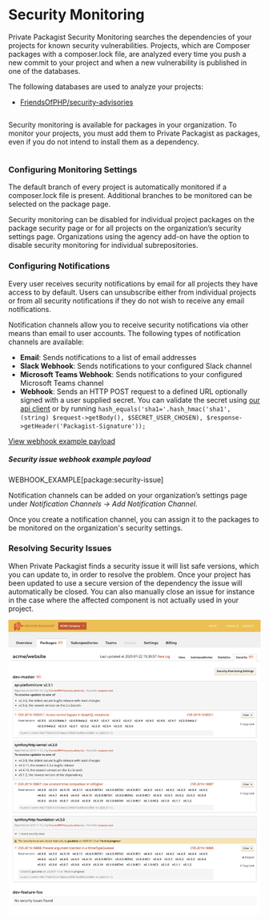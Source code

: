 # Security Monitoring

Private Packagist Security Monitoring searches the dependencies of your projects for known security vulnerabilities.
Projects, which are Composer packages with a composer.lock file, are analyzed every time you push a new commit to your project and when a new vulnerability is published in one of the databases.

The following databases are used to analyze your projects:
* [FriendsOfPHP/security-advisories](https://github.com/FriendsOfPHP/security-advisories)

<div class="row column">
    <div class="callout warning">
        <p>Security monitoring is available for packages in your organization. To monitor your projects, you must add them to Private Packagist as packages, even if you do not intend to install them as a dependency.</p>
    </div>
</div>


### Configuring Monitoring Settings
The default branch of every project is automatically monitored if a composer.lock file is present.
Additional branches to be monitored can be selected on the package page.

Security monitoring can be disabled for individual project packages on the package security page or for all projects
on the organization’s security settings page.
Organizations using the agency add-on have the option to disable security monitoring for individual subrepositories.

### Configuring Notifications
Every user receives security notifications by email for all projects they have access to by default.
Users can unsubscribe either from individual projects or from all security notifications if they do not wish to receive any email notifications.

Notification channels allow you to receive security notifications via other means than email to user accounts. The following types of notification channels are available:
- **Email**: Sends notifications to a list of email addresses
- **Slack Webhook**: Sends notifications to your configured Slack channel
- **Microsoft Teams Webhook**: Sends notifications to your configured Microsoft Teams channel
- **Webhook**: Sends an HTTP POST request to a defined URL optionally signed with a user supplied secret. You can validate the secret using [our api client](https://github.com/packagist/private-packagist-api-client#validate-incoming-webhook-payloads) or by running `hash_equals('sha1='.hash_hmac('sha1', (string) $request->getBody(), $SECRET_USER_CHOSEN), $response->getHeader('Packagist-Signature'));`

<a class="js-reveal" data-target="#webhook-sample" href="#webhook-sample">View webhook example payload</a>
<div id="webhook-sample" class="hide">
<h5>Security issue webhook example payload</h5>
WEBHOOK_EXAMPLE[package:security-issue]
</div>

Notification channels can be added on your organization’s settings page under *Notification Channels -> Add Notification Channel*.

Once you create a notification channel, you can assign it to the packages to be monitored on the organization's security settings.

### Resolving Security Issues
When Private Packagist finds a security issue it will list safe versions, which you can update to, in order to resolve the problem.
Once your project has been updated to use a secure version of the dependency the issue will automatically be closed.
You can also manually close an issue for instance in the case where the affected component is not actually used in your project.

![Handle security issues](/Resources/public/img/docs/features/Package-SecurityMonitoring-20200723.png)

